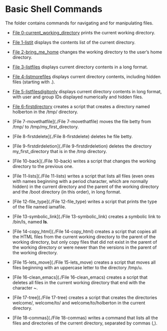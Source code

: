 # Basic Shell Commands
The folder contains commands for navigating and for manipulating files.
- [File 0-current_working_directory](./0-current_working_directory) prints the current working directory.

- [File 1-listit](./1-listit) displays the contents list of the current directory.

- [File 2-bring_me_home](./2-bring_me_home) changes the working directory to the user’s home directory.

- [File 3-listfiles](./3-listfiles) displays current directory contents in a long format.

- [File 4-listmorefiles](./4-listmorefiles) displays current directory contents, including hidden files (starting with .).

- [File 5-listfilesdigitonly](./5-listfilesdigitonly) displays current directory contents in long format, with user and group IDs displayed numerically and hidden files.

- [File 6-firstdirectory](./6-firstdirectory) creates a script that creates a directory named holberton in the /tmp/ directory.

- [File 7-movethatfile](./File 7-movethatfile) moves the file betty from /tmp/ to /tmp/my_first_directory.

- [File 8-firstdelete](./File 8-firstdelete) deletes he file betty.

- [File 9-firstdirdeletion](./File 9-firstdirdeletion) deletes the directory my_first_directory that is in the /tmp directory.

- [File 10-back](./File 10-back) writes a script that changes the working directory to the previous one.

- [File 11-lists](./File 11-lists) writes a script that lists all files (even ones with names beginning with a period character, which are normally hidden) in the current directory and the parent of the working directory and the /boot directory (in this order), in long format.

- [File 12-file_type](./File 12-file_type) writes a script that prints the type of the file named iamafile. 

- [File 13-symbolic_link](./File 13-symbolic_link) creates a symbolic link to /bin/ls, named __ls__. 

- [File 14-copy_html](./File 14-copy_html) creates a script that copies all the HTML files from the current working directory to the parent of the working directory, but only copy files that did not exist in the parent of the working directory or were newer than the versions in the parent of the working directory.

- [File 15-lets_move](./File 15-lets_move) creates a script that moves all files beginning with an uppercase letter to the directory /tmp/u.

- [File 16-clean_emacs](./File 16-clean_emacs) creates a script that deletes all files in the current working directory that end with the character ~.

- [File 17-tree](./File 17-tree) creates a script that creates the directories welcome/, welcome/to/ and welcome/to/holberton in the current directory.

- [File 18-commas](./File 18-commas) writes a command that lists all the files and directories of the current directory, separated by commas (,).

